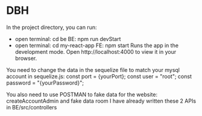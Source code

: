 # DBH

In the project directory, you can run: 
- open terminal: cd be
BE:
npm run devStart
- open terminal: cd my-react-app
FE:
npm start
Runs the app in the development mode.
Open http://localhost:4000 to view it in your browser.

You need to change the data in the sequelize file to match your mysql account
in sequelize.js: 
const port = {yourPort};
const user = "root";
const password = "{yourPassword}";

You also need to use POSTMAN to fake data for the website:
createAccountAdmin and fake data room
I have already written these 2 APIs in BE/src/controllers
